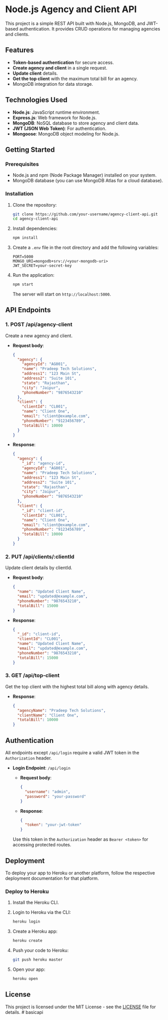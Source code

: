 # Node.js Agency and Client API

This project is a simple REST API built with Node.js, MongoDB, and JWT-based authentication. It provides CRUD operations for managing agencies and clients.

## Features

- **Token-based authentication** for secure access.
- **Create agency and client** in a single request.
- **Update client** details.
- **Get the top client** with the maximum total bill for an agency.
- MongoDB integration for data storage.

## Technologies Used

- **Node.js**: JavaScript runtime environment.
- **Express.js**: Web framework for Node.js.
- **MongoDB**: NoSQL database to store agency and client data.
- **JWT (JSON Web Token)**: For authentication.
- **Mongoose**: MongoDB object modeling for Node.js.

## Getting Started

### Prerequisites

- Node.js and npm (Node Package Manager) installed on your system.
- MongoDB database (you can use MongoDB Atlas for a cloud database).

### Installation

1. Clone the repository:

    ```bash
    git clone https://github.com/your-username/agency-client-api.git
    cd agency-client-api
    ```

2. Install dependencies:

    ```bash
    npm install
    ```

3. Create a `.env` file in the root directory and add the following variables:

    ```
    PORT=5000
    MONGO_URI=mongodb+srv://<your-mongodb-uri>
    JWT_SECRET=your-secret-key
    ```

4. Run the application:

    ```bash
    npm start
    ```

    The server will start on `http://localhost:5000`.

## API Endpoints

### 1. **POST /api/agency-client**

Create a new agency and client.

- **Request body**:

    ```json
    {
      "agency": {
        "agencyId": "AG001",
        "name": "Pradeep Tech Solutions",
        "address1": "123 Main St",
        "address2": "Suite 101",
        "state": "Rajasthan",
        "city": "Jaipur",
        "phoneNumber": "9876543210"
      },
      "client": {
        "clientId": "CL001",
        "name": "Client One",
        "email": "client@example.com",
        "phoneNumber": "9123456789",
        "totalBill": 10000
      }
    }
    ```

- **Response**:

    ```json
    {
      "agency": {
        "_id": "agency-id",
        "agencyId": "AG001",
        "name": "Pradeep Tech Solutions",
        "address1": "123 Main St",
        "address2": "Suite 101",
        "state": "Rajasthan",
        "city": "Jaipur",
        "phoneNumber": "9876543210"
      },
      "client": {
        "_id": "client-id",
        "clientId": "CL001",
        "name": "Client One",
        "email": "client@example.com",
        "phoneNumber": "9123456789",
        "totalBill": 10000
      }
    }
    ```

### 2. **PUT /api/clients/:clientId**

Update client details by clientId.

- **Request body**:

    ```json
    {
      "name": "Updated Client Name",
      "email": "updated@example.com",
      "phoneNumber": "9876543210",
      "totalBill": 15000
    }
    ```

- **Response**:

    ```json
    {
      "_id": "client-id",
      "clientId": "CL001",
      "name": "Updated Client Name",
      "email": "updated@example.com",
      "phoneNumber": "9876543210",
      "totalBill": 15000
    }
    ```

### 3. **GET /api/top-client**

Get the top client with the highest total bill along with agency details.

- **Response**:

    ```json
    {
      "agencyName": "Pradeep Tech Solutions",
      "clientName": "Client One",
      "totalBill": 10000
    }
    ```

## Authentication

All endpoints except `/api/login` require a valid JWT token in the `Authorization` header.

- **Login Endpoint**: `/api/login`
    - **Request body**:

        ```json
        {
          "username": "admin",
          "password": "your-password"
        }
        ```

    - **Response**:

        ```json
        {
          "token": "your-jwt-token"
        }
        ```

    Use this token in the `Authorization` header as `Bearer <token>` for accessing protected routes.

## Deployment

To deploy your app to Heroku or another platform, follow the respective deployment documentation for that platform.

### Deploy to Heroku

1. Install the Heroku CLI.
2. Login to Heroku via the CLI:

    ```bash
    heroku login
    ```

3. Create a Heroku app:

    ```bash
    heroku create
    ```

4. Push your code to Heroku:

    ```bash
    git push heroku master
    ```

5. Open your app:

    ```bash
    heroku open
    ```

## License

This project is licensed under the MIT License - see the [LICENSE](LICENSE) file for details.
#   b a s i c a p i  
 